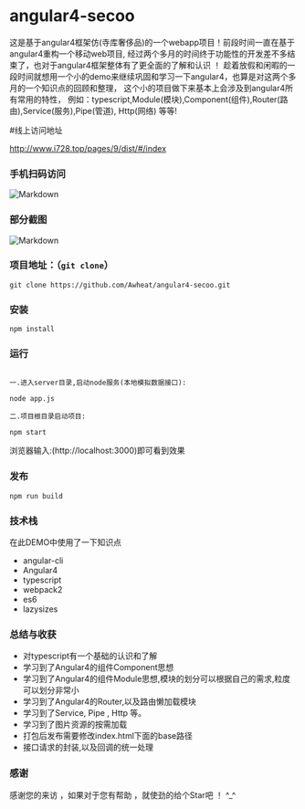 # angular4-secoo
这是基于angular4框架仿(寺库奢侈品)的一个webapp项目！前段时间一直在基于angular4重构一个移动web项目, 
经过两个多月的时间终于功能性的开发差不多结束了，也对于angular4框架整体有了更全面的了解和认识 ！
趁着放假和闲暇的一段时间就想用一个小的demo来继续巩固和学习一下angular4，也算是对这两个多月的一个知识点的回顾和整理，
这个小的项目做下来基本上会涉及到angular4所有常用的特性，
例如：typescript,Module(模块),Component(组件),Router(路由),Service(服务),Pipe(管道), Http(网络) 等等!

#线上访问地址

http://www.i728.top/pages/9/dist/#/index

### 手机扫码访问

![Markdown](http://www.i728.top/dist/images/ewm_secoo.png)

### 部分截图

![Markdown](http://www.i728.top/dist/images/secoo_preview.png)

### 项目地址：（`git clone`）

```shell
git clone https://github.com/Awheat/angular4-secoo.git
```

### 安装

```
npm install
```

### 运行

```

一.进入server目录,启动node服务(本地模拟数据接口):

node app.js

二.项目根目录启动项目:

npm start

```
浏览器输入:(http://localhost:3000)即可看到效果

### 发布

```
npm run build
```

### 技术栈

在此DEMO中使用了一下知识点
* angular-cli
* Angular4
* typescript
* webpack2
* es6
* lazysizes

### 总结与收获

* 对typescript有一个基础的认识和了解
* 学习到了Angular4的组件Component思想
* 学习到了Angular4的组件Module思想,模块的划分可以根据自己的需求,粒度可以划分非常小
* 学习到了Angular4的Router,以及路由懒加载模块
* 学习到了Service, Pipe , Http 等。
* 学习到了图片资源的按需加载
* 打包后发布需要修改index.html下面的base路径
* 接口请求的封装,以及回调的统一处理

### 感谢

感谢您的来访 ，如果对于您有帮助 ，就使劲的给个Star吧 ！ ^_^